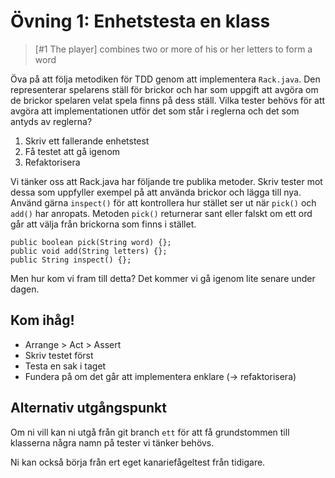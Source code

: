 # Övning 1: Enhetstesta en klass

> [#1 The player] combines two or more of his or her letters to form a word

Öva på att följa metodiken för TDD genom att implementera ``Rack.java``.
Den representerar spelarens ställ för brickor och har som uppgift
att avgöra om de brickor spelaren velat spela finns på dess ställ. Vilka tester
behövs för att avgöra att implementationen utför det som står i reglerna och
det som antyds av reglerna?

1. Skriv ett fallerande enhetstest
2. Få testet att gå igenom
3. Refaktorisera

Vi tänker oss att Rack.java har följande tre publika metoder. Skriv tester mot
dessa som uppfyller exempel på att använda brickor och lägga till nya.
Använd gärna ``inspect()`` för att kontrollera hur stället ser ut när ``pick()``
och ``add()`` har anropats. Metoden ``pick()`` returnerar sant eller falskt om
ett ord går att välja från brickorna som finns i stället.

    public boolean pick(String word) {};
    public void add(String letters) {};
    public String inspect() {};

Men hur kom vi fram till detta? Det kommer vi gå igenom lite senare under dagen.

## Kom ihåg!

* Arrange > Act > Assert
* Skriv testet först
* Testa en sak i taget
* Fundera på om det går att implementera enklare (-> refaktorisera)

## Alternativ utgångspunkt

Om ni vill kan ni utgå från git branch ``ett`` för att få grundstommen till
klasserna några namn på tester vi tänker behövs.

Ni kan också börja från ert eget kanariefågeltest från tidigare.
